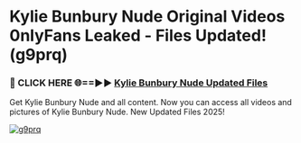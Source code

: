 # Kylie Bunbury Nude Original Videos 0nlyFans Leaked - Files Updated! (g9prq)

<h3>🔴 CLICK HERE 🌐==►► <a href="https://tinyurl.com/5h6xmrr3" rel="nofollow">Kylie Bunbury Nude Updated Files</a></h3>

Get Kylie Bunbury Nude and all content. Now you can access all videos and pictures of Kylie Bunbury Nude. New Updated Files 2025!

[![g9prq](https://i.imgur.com/KVD873Z.gif)](https://tinyurl.com/5h6xmrr3)
